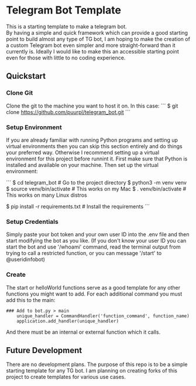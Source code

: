 # Telegram Bot Template

This is a starting template to make a telegram bot.  
By having a simple and quick framework which can provide a good starting point to build almost any type of TG bot, I am hoping to make the creation of a custom Telegram bot even simpler and more straight-forward than it currently is. 
Ideally I would like to make this an accessible starting point even for those with little to no coding experience.

## Quickstart

### Clone Git

Clone the git to the machine you want to host it on. In this case:
´´´
$ git clone https://github.com/puurpl/telegram_bot.git
´´´

### Setup Environment

If you are already familiar with running Python programs and setting up virtual environments then you can skip this section entirely and do things your preferred way.
Otherwise I recommend setting up a virtual environment for this project before runnint it. First make sure that Python is installed and available on your machine.
Then set up the virtual environment:

´´´
$ cd telegram_bot # Go to the project directory
$ python3 -m venv venv 
$ source venv/bin/activate # This works on my Mac
$ . venv/bin/activate # This works on many Linux distros

$ pip install -r requirements.txt # Install the requirements
´´´

### Setup Credentials

Simply paste your bot token and your own user ID into the .env file and then start modifying the bot as you like. (If you don't know your user ID you can start the bot and use '/whoami' command, read the terminal output from trying to call a restricted function, or you can message '/start' to @useridinfobot)

### Create

The start or helloWorld functions serve as a good template for any other functions you might want to add. For each additional command you must add this to the main:

~~~
### Add to bot.py > main
    unique_handler = CommandHandler('function_command', function_name)
    application.add_handler(unique_handler)
~~~

And there must be an internal or external function which it calls.




## Future Development

There are no development plans. The purpose of this repo is to be a simple starting template for any TG bot. I am planning on creating forks of this project to create templates for various use cases.
